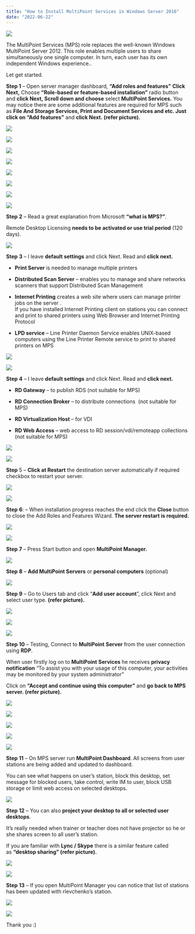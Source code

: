 ```yaml
---
title: "How to Install MultiPoint Services in Windows Server 2016"
date: "2022-06-22"
---
```


![](images/How-to-Install-MultiPoint-Services-in-Windows-Server-2016_utho.jpg)

The MultiPoint Services (MPS) role replaces the well-known Windows MultiPoint Server 2012. This role enables multiple users to share simultaneously one single computer. In turn, each user has its own independent Windows experience..

Let get started.

**Step 1** – Open server manager dashboard, **“Add roles and features”** **Click Next,** Choose **“Role-based or feature-based installation”** radio button and **click Next, Scroll down and choose** select **MultiPoint Services.** You may notice there are some additional features are required for MPS such as **File And Storage Services, Print and Document Services and etc. Just click on “Add features”** and **click Next. (refer picture).**

![](images/3-1-1024x575.png)

![](images/4-1024x575.png)

![](images/5-2-1024x575.png)

![](images/6-1-1024x575.png)

![](images/73-1024x575.png)

![](images/83-1024x575.png)

![](images/93-1024x575.png)

![](images/103-1024x575.png)

**Step** **2** – Read a great explanation from Microsoft **“what is MPS?”**.

Remote Desktop Licensing **needs to be activated or use trial period** (120 days).

![](images/114-1024x575.png)

**Step** **3** – I leave **default settings** and click Next. Read and **click next.**

- **Print Server** is needed to manage multiple printers

- **Distributed Scan Server** – enables you to manage and share networks scanners that support Distributed Scan Management

- **Internet Printing** creates a web site where users can manage printer jobs on the server .  
    If you have installed Internet Printing client on stations you can connect and print to shared printers using Web Browser and Internet Printing Protocol

- **LPD service** – Line Printer Daemon Service enables UNIX-based computers using the Line Printer Remote service to print to shared printers on MPS

![](images/123-1-1024x575.png)

![](images/132-1024x575.png)

**Step** **4** – I leave **default settings** and click Next. Read and **click next.**

- **RD Gateway** – to publish RDS (not suitable for MPS)

- **RD Connection Broker** – to distribute connections  (not suitable for MPS)

- **RD Virtualization Host** – for VDI

- **RD Web Access** – web access to RD session/vdi/remoteapp collections (not suitable for MPS)

![](images/143-1024x575.png)

![](images/153-1024x575.png)

**Step** 5 – **Click at Restart** the destination server automatically if required checkbox to restart your server.

![](images/163-1024x575.png)

![](images/173-1024x575.png)

**Step** **6**: – When installation progress reaches the end click the **Close** button to close the Add Roles and Features Wizard. **The server restart is required.**

![](images/183-1024x575.png)

![](images/204-1024x463.png)

**Step** **7** – Press Start button and open **MultiPoint Manager.**

![](images/215-1024x575.png)

**Step** **8** – **Add MultiPoint Servers** or **personal computers** (optional)

![](images/224-1024x575.png)

**Step** **9** – Go to Users tab and click “**Add user account**”, click Next and select user type. **(refer picture).**

![](images/253-1024x575.png)

![](images/244-1024x575.png)

![](images/263-1024x575.png)

**Step** **10** – Testing, Connect to **MultiPoint** **Server** from the user connection using **RDP**.

When user firstly log on to **MultiPoint** **Services** he receives **privacy notification** “To assist you with your usage of this computer, your activities may be monitored by your system administrator”

Click on **“Accept and continue using this computer”** and **go back to MPS server. (refer picture).**

![](images/43.jpg)

![](images/284-1024x575.png)

![](images/302-1024x575.png)

![](images/274-1024x575.png)

![](images/313-1024x575.png)

**Step** **11** – On MPS server run **MultiPoint Dashboard**. All screens from user stations are being added and updated to dashboard.

You can see what happens on user’s station, block this desktop, set message for blocked users, take control, write IM to user, block USB storage or limit web access on selected desktops.

![](images/332-1024x575.png)

**Step** **12** – You can also **project your desktop to all or selected user desktops**.

It’s really needed when trainer or teacher does not have projector so he or she shares screen to all user’s station.

If you are familiar with **Lync / Skype** there is a similar feature called as **“desktop sharing” (refer picture).**

![](images/342-1-1024x575.png)

![](images/352-1024x575.png)

**Step** **13** – If you open MultiPoint Manager you can notice that list of stations has been updated with rlevchenko’s station.

![](images/362-1024x575.png)

![](images/372-1024x575.png)

Thank you :)

